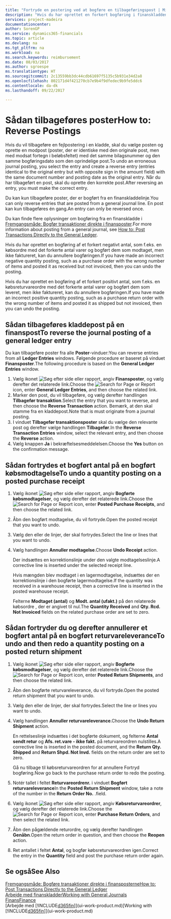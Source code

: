 ```yaml
---
title: "Fortryde en postering ved at bogføre en tilbageføringspost | Microsoft Docs"
description: "Hvis du har oprettet en forkert bogføring i finanskladden, kan du bruge funktionen Tilbagefør transaktion til at fortryde bogføringen med et korrekt revisionsspor."
services: project-madeira
documentationcenter: 
author: SorenGP
ms.service: dynamics365-financials
ms.topic: article
ms.devlang: na
ms.tgt_pltfrm: na
ms.workload: na
ms.search.keywords: reimbursement
ms.date: 08/03/2017
ms.author: sgroespe
ms.translationtype: HT
ms.sourcegitcommit: 2c13559bb3dc44cdb61697f5135c5b931e34d2a8
ms.openlocfilehash: 802171d4f421270cb7e9b4f9dfedec9b9fe5ddc6
ms.contentlocale: da-dk
ms.lasthandoff: 09/22/2017

---
```

# <a name="how-to-reverse-postings"></a><span data-ttu-id="1cc4b-103">Sådan tilbageføres poster</span><span class="sxs-lookup"><span data-stu-id="1cc4b-103">How to: Reverse Postings</span></span>
<span data-ttu-id="1cc4b-104">Hvis du vil tilbageføre en fejlpostering i en kladde, skal du vælge posten og oprette en modpost (poster, der er identiske med den originale post, men med modsat fortegn i beløbsfeltet) med det samme bilagsnummer og den samme bogføringsdato som den oprindelige post.</span><span class="sxs-lookup"><span data-stu-id="1cc4b-104">To undo an erroneous journal posting, you select the entry and create a reverse entry (entries identical to the original entry but with opposite sign in the amount field) with the same document number and posting date as the original entry.</span></span> <span data-ttu-id="1cc4b-105">Når du har tilbageført en post, skal du oprette den korrekte post.</span><span class="sxs-lookup"><span data-stu-id="1cc4b-105">After reversing an entry, you must make the correct entry.</span></span>

<span data-ttu-id="1cc4b-106">Du kan kun tilbageføre poster, der er bogført fra en finanskladdelinje.</span><span class="sxs-lookup"><span data-stu-id="1cc4b-106">You can only reverse entries that are posted from a general journal line.</span></span> <span data-ttu-id="1cc4b-107">En post kan kun tilbageføres én gang.</span><span class="sxs-lookup"><span data-stu-id="1cc4b-107">An entry can only be reversed once.</span></span>

<span data-ttu-id="1cc4b-108">Du kan finde flere oplysninger om bogføring fra en finanskladde i [Fremgangsmåde: Bogfør transaktioner direkte i finansposter](finance-how-post-transactions-directly.md).</span><span class="sxs-lookup"><span data-stu-id="1cc4b-108">For more information about posting from a general journal, see [How to: Post Transactions Directly to the General Ledger](finance-how-post-transactions-directly.md).</span></span>

<span data-ttu-id="1cc4b-109">Hvis du har oprettet en bogføring af et forkert negativt antal, som f.eks. en købsordre med det forkerte antal varer og bogført dem som modtaget, men ikke faktureret, kan du annullere bogføringen.</span><span class="sxs-lookup"><span data-stu-id="1cc4b-109">If you have made an incorrect negative quantity posting, such as a purchase order with the wrong number of items and posted it as received but not invoiced, then you can undo the posting.</span></span>

<span data-ttu-id="1cc4b-110">Hvis du har oprettet en bogføring af et forkert positivt antal, som f.eks. en købsreturvareordre med det forkerte antal varer og bogført dem som leveret, men ikke faktureret, kan du annullere bogføringen.</span><span class="sxs-lookup"><span data-stu-id="1cc4b-110">If you have made an incorrect positive quantity posting, such as a purchase return order with the wrong number of items and posted it as shipped but not invoiced, then you can undo the posting.</span></span>   

## <a name="to-reverse-the-journal-posting-of-a-general-ledger-entry"></a><span data-ttu-id="1cc4b-111">Sådan tilbageføres kladdepost på en finanspost</span><span class="sxs-lookup"><span data-stu-id="1cc4b-111">To reverse the journal posting of a general ledger entry</span></span>
<span data-ttu-id="1cc4b-112">Du kan tilbageføre poster fra alle **Poster**-vinduer:</span><span class="sxs-lookup"><span data-stu-id="1cc4b-112">You can reverse entries from all **Ledger Entries** windows.</span></span> <span data-ttu-id="1cc4b-113">Følgende procedure er baseret på vinduet **Finansposter**.</span><span class="sxs-lookup"><span data-stu-id="1cc4b-113">The following procedure is based on the **General Ledger Entries** window.</span></span>
1. <span data-ttu-id="1cc4b-114">Vælg ikonet ![Søg efter side eller rapport](media/ui-search/search_small.png "Ikonet Søg efter side eller rapport"), angiv **Finansposter**, og vælg derefter det relaterede link.</span><span class="sxs-lookup"><span data-stu-id="1cc4b-114">Choose the ![Search for Page or Report](media/ui-search/search_small.png "Search for Page or Report icon") icon, enter **General Ledger Entries**, and then choose the related link.</span></span>
2. <span data-ttu-id="1cc4b-115">Marker den post, du vil tilbageføre, og vælg derefter handlingen **Tilbagefør transaktion**.</span><span class="sxs-lookup"><span data-stu-id="1cc4b-115">Select the entry that you want to reverse, and then choose the **Reverse Transaction** action.</span></span> <span data-ttu-id="1cc4b-116">Bemærk, at den skal stamme fra en kladdepost.</span><span class="sxs-lookup"><span data-stu-id="1cc4b-116">Note that is must originate from a journal posting.</span></span>
3. <span data-ttu-id="1cc4b-117">I vinduet **Tilbagefør transaktionsposter** skal du vælge den relevante post og derefter vælge handlingen **Tilbagefør**.</span><span class="sxs-lookup"><span data-stu-id="1cc4b-117">In the **Reverse Transaction Entries** window, select the relevant entry, and then choose the **Reverse** action.</span></span>
4. <span data-ttu-id="1cc4b-118">Vælg knappen **Ja** i bekræftelsesmeddelelsen.</span><span class="sxs-lookup"><span data-stu-id="1cc4b-118">Choose the **Yes** button on the confirmation message.</span></span>

## <a name="to-undo-a-quantity-posting-on-a-posted-purchase-receipt"></a><span data-ttu-id="1cc4b-119">Sådan fortrydes et bogført antal på en bogført købsmodtagelse</span><span class="sxs-lookup"><span data-stu-id="1cc4b-119">To undo a quantity posting on a posted purchase receipt</span></span>  

1.  <span data-ttu-id="1cc4b-120">Vælg ikonet ![Søg efter side eller rapport](media/ui-search/search_small.png "Ikonet Søg efter side eller rapport"), angiv **Bogførte købsmodtagelser**, og vælg derefter det relaterede link.</span><span class="sxs-lookup"><span data-stu-id="1cc4b-120">Choose the ![Search for Page or Report](media/ui-search/search_small.png "Search for Page or Report icon") icon, enter **Posted Purchase Receipts**, and then choose the related link.</span></span>  
2.  <span data-ttu-id="1cc4b-121">Åbn den bogført modtagelse, du vil fortryde.</span><span class="sxs-lookup"><span data-stu-id="1cc4b-121">Open the posted receipt that you want to undo.</span></span>  
3.  <span data-ttu-id="1cc4b-122">Vælg den eller de linjer, der skal fortrydes.</span><span class="sxs-lookup"><span data-stu-id="1cc4b-122">Select the line or lines that you want to undo.</span></span>  
4.  <span data-ttu-id="1cc4b-123">Vælg handlingen **Annuller modtagelse**.</span><span class="sxs-lookup"><span data-stu-id="1cc4b-123">Choose **Undo Receipt** action.</span></span>

    <span data-ttu-id="1cc4b-124">Der indsættes en korrektionslinje under den valgte modtagelseslinje.</span><span class="sxs-lookup"><span data-stu-id="1cc4b-124">A corrective line is inserted under the selected receipt line.</span></span>  

    <span data-ttu-id="1cc4b-125">Hvis mængden blev modtaget i en lagermodtagelse, indsættes der en korrektionslinje i den bogførte lagermodtagelse.</span><span class="sxs-lookup"><span data-stu-id="1cc4b-125">If the quantity was received in a warehouse receipt, then a corrective line is inserted in the posted warehouse receipt.</span></span>  

    <span data-ttu-id="1cc4b-126">Felterne **Modtaget (antal)** og **Modt. antal (ufakt.)** på den relaterede købsordre , der er angivet til nul.</span><span class="sxs-lookup"><span data-stu-id="1cc4b-126">The **Quantity Received** and **Qty. Rcd. Not Invoiced** fields on the related purchase order are set to zero.</span></span>

## <a name="to-undo-and-then-redo-a-quantity-posting-on-a-posted-return-shipment"></a><span data-ttu-id="1cc4b-127">Sådan fortryder du og derefter annullerer et bogført antal på en bogført returvareleverance</span><span class="sxs-lookup"><span data-stu-id="1cc4b-127">To undo and then redo a quantity posting on a posted return shipment</span></span>

1.  <span data-ttu-id="1cc4b-128">Vælg ikonet ![Søg efter side eller rapport](media/ui-search/search_small.png "Ikonet Søg efter side eller rapport"), angiv **Bogførte købsmodtagelser**, og vælg derefter det relaterede link.</span><span class="sxs-lookup"><span data-stu-id="1cc4b-128">Choose the ![Search for Page or Report](media/ui-search/search_small.png "Search for Page or Report icon") icon, enter **Posted Return Shipments**, and then choose the related link.</span></span>  
2.  <span data-ttu-id="1cc4b-129">Åbn den bogførte returvareleverance, du vil fortryde.</span><span class="sxs-lookup"><span data-stu-id="1cc4b-129">Open the posted return shipment that you want to undo.</span></span>
3. <span data-ttu-id="1cc4b-130">Vælg den eller de linjer, der skal fortrydes.</span><span class="sxs-lookup"><span data-stu-id="1cc4b-130">Select the line or lines you want to undo.</span></span>  

4.  <span data-ttu-id="1cc4b-131">Vælg handlingen **Annuller returvareleverance**.</span><span class="sxs-lookup"><span data-stu-id="1cc4b-131">Choose the **Undo Return Shipment** action.</span></span>  

    <span data-ttu-id="1cc4b-132">En rettelseslinje indsættes i det bogførte dokument, og felterne **Antal sendt retur** og **Afs. ret.vare - ikke fakt.** på returvareordren nulstilles.</span><span class="sxs-lookup"><span data-stu-id="1cc4b-132">A corrective line is inserted in the posted document, and the **Return Qty. Shipped** and **Return Shpd. Not Invd.** fields on the return order are set to zero.</span></span>  

    <span data-ttu-id="1cc4b-133">Gå nu tilbage til købsreturvareordren for at annullere Fortryd bogføring.</span><span class="sxs-lookup"><span data-stu-id="1cc4b-133">Now go back to the purchase return order to redo the posting.</span></span>  

5.  <span data-ttu-id="1cc4b-134">Notér tallet i feltet **Returvareordrenr.** i vinduet **Bogført returvareleverance**</span><span class="sxs-lookup"><span data-stu-id="1cc4b-134">In the **Posted Return Shipment** window, take a note of the number in the **Return Order No.**</span></span> <span data-ttu-id="1cc4b-135">.</span><span class="sxs-lookup"><span data-stu-id="1cc4b-135">field.</span></span>  
6.  <span data-ttu-id="1cc4b-136">Vælg ikonet ![Søg efter side eller rapport](media/ui-search/search_small.png "Ikonet Søg efter side eller rapport"), angiv **Købsreturvareordrer**, og vælg derefter det relaterede link.</span><span class="sxs-lookup"><span data-stu-id="1cc4b-136">Choose the ![Search for Page or Report](media/ui-search/search_small.png "Search for Page or Report icon") icon, enter **Purchase Return Orders**, and then select the related link.</span></span>  
7.  <span data-ttu-id="1cc4b-137">Åbn den pågældende returordre, og vælg derefter handlingen **Genåbn**.</span><span class="sxs-lookup"><span data-stu-id="1cc4b-137">Open the return order in question, and then choose the **Reopen** action.</span></span>  
8.  <span data-ttu-id="1cc4b-138">Ret antallet i feltet **Antal**, og bogfør købsreturvareordren igen.</span><span class="sxs-lookup"><span data-stu-id="1cc4b-138">Correct the entry in the **Quantity** field and post the purchase return order again.</span></span>  

## <a name="see-also"></a><span data-ttu-id="1cc4b-139">Se også</span><span class="sxs-lookup"><span data-stu-id="1cc4b-139">See Also</span></span>
[<span data-ttu-id="1cc4b-140">Fremgangsmåde: Bogføre transaktioner direkte i finansposterne</span><span class="sxs-lookup"><span data-stu-id="1cc4b-140">How to: Post Transactions Directly to the General Ledger</span></span>](finance-how-post-transactions-directly.md)  
[<span data-ttu-id="1cc4b-141">Arbejde med finanskladder</span><span class="sxs-lookup"><span data-stu-id="1cc4b-141">Working with General Journals</span></span>](ui-work-general-journals.md)  
[<span data-ttu-id="1cc4b-142">Finans</span><span class="sxs-lookup"><span data-stu-id="1cc4b-142">Finance</span></span>](finance.md)  
<span data-ttu-id="1cc4b-143">[Arbejde med [!INCLUDE[d365fin](includes/d365fin_md.md)]](ui-work-product.md)</span><span class="sxs-lookup"><span data-stu-id="1cc4b-143">[Working with [!INCLUDE[d365fin](includes/d365fin_md.md)]](ui-work-product.md)</span></span>  

